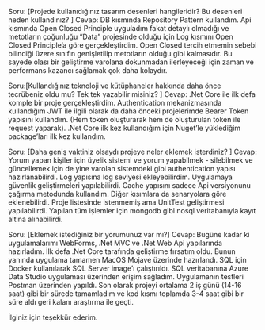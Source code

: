 Soru: [Projede kullanıdığınız tasarım desenleri hangileridir? Bu desenleri neden kullandınız? ]
Cevap: DB kısmında Repository Pattern kullandım.
Api kısmında Open Closed Principle uyguladım fakat detaylı olmadığı ve metotların çoğunluğu “Data” projesinde olduğu için Log kısmını Open Closed Principle’a göre gerçekleştirdim. Open Closed tercih etmemin sebebi bilindiği üzere sınıfın genişletilip metotların olduğu gibi kalmasıdır. Bu sayede olası bir geliştirme varolana dokunmadan ilerleyeceği için zaman ve performans kazancı sağlamak çok daha kolaydır.

Soru:[Kullandığınız teknoloji ve kütüphaneler hakkında daha önce tecrübeniz oldu mu? Tek tek yazabilir misiniz? ]
Cevap: .Net Core ile ilk defa komple bir proje gerçekleştirdim. Authentication mekanizmasında kullandığım JWT ile ilgili olarak da daha önceki projelerimde Bearer Token yapısını kullandım. (Hem token oluşturarak hem de oluşturulan token ile request yaparak). .Net Core ilk kez kullandığım için Nuget’le yüklediğim  package’ları ilk kez kullandım.

Soru: [Daha geniş vaktiniz olsaydı projeye neler eklemek isterdiniz? ]
Cevap: Yorum yapan kişiler için üyelik sistemi ve yorum yapabilmek - silebilmek ve güncellemek için de yine varolan sistemdeki gibi authentication yapısı hazırlanabilirdi. Log yapısına log seviyesi ekleyebilirdim. Uygulamaya güvenlik geliştirmeleri yapılabilirdi. Cache yapısını sadece Api versiyonunu çağırma metodunda kullandım. Diğer kısımlara da senaryolara göre eklenebilirdi. Proje listesinde istenmemiş ama UnitTest geliştirmesi yapılabilirdi. Yapılan tüm işlemler için mongodb gibi nosql veritabanıyla kayıt altına alınabilirdi.

Soru: [Eklemek istediğiniz bir yorumunuz var mı?]
Cevap: Bugüne kadar ki uygulamalarımı WebForms, .Net MVC ve .Net Web Api yapılarında hazırladım. İlk defa .Net Core tarafında geliştirme fırsatım oldu. Bunun yanında uygulama tamamen MacOS Mojave üzerinde hazırlandı. SQL için Docker kullanılarak SQL Server image’ı çalıştırıldı. SQL veritabanına Azure Data Studio uygulaması üzerinden erişim sağladım. Uygulamanın testleri Postman üzerinden yapıldı. Son olarak projeyi ortalama 2 iş günü (14-16 saat) gibi bir sürede tamamladım ve kod kısmı toplamda 3-4 saat gibi bir süre aldı geri kalanı araştırma ile geçti. 

İlginiz için teşekkür ederim.
